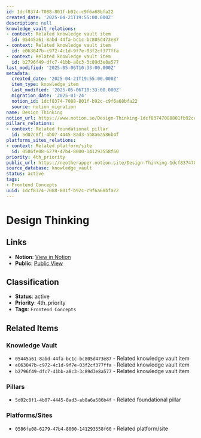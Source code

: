 ```yaml
---
id: 1dcf8374-7088-801f-b92c-c9f6a68bfa22
created_date: '2025-04-21T19:55:00.000Z'
description: null
knowledge_vault_relations:
- context: Related knowledge vault item
  id: 05445a61-8abd-44fa-bc1c-bc805d473e87
- context: Related knowledge vault item
  id: e063047b-c972-4c1d-9f7e-03f2cf377ffa
- context: Related knowledge vault item
  id: b2796f49-dfc7-41bb-a8c3-3c89d3e8a577
last_modified: '2025-05-06T10:33:00.000Z'
metadata:
  created_date: '2025-04-21T19:55:00.000Z'
  item_type: knowledge_item
  last_modified: '2025-05-06T10:33:00.000Z'
  migration_date: '2025-01-24'
  notion_id: 1dcf8374-7088-801f-b92c-c9f6a68bfa22
  source: notion_migration
name: Design Thinking
notion_url: https://www.notion.so/Design-Thinking-1dcf83747088801fb92cc9f6a68bfa22
pillars_relations:
- context: Related foundational pillar
  id: 5d02c8f1-4b07-4445-8ad3-ab8a6a586b4f
platforms_sites_relations:
- context: Related platform/site
  id: 0586fe08-6279-47b4-8000-141293558f60
priority: 4th_priority
public_url: https://neotherapper.notion.site/Design-Thinking-1dcf83747088801fb92cc9f6a68bfa22
source_database: knowledge_vault
status: active
tags:
- Frontend Concepts
uuid: 1dcf8374-7088-801f-b92c-c9f6a68bfa22
---
```


# Design Thinking

## Links

- **Notion**: [View in Notion](https://www.notion.so/Design-Thinking-1dcf83747088801fb92cc9f6a68bfa22)
- **Public**: [Public View](https://neotherapper.notion.site/Design-Thinking-1dcf83747088801fb92cc9f6a68bfa22)

## Classification

- **Status**: active
- **Priority**: 4th_priority
- **Tags**: `Frontend Concepts`

## Related Items

### Knowledge Vault
- `05445a61-8abd-44fa-bc1c-bc805d473e87` - Related knowledge vault item
- `e063047b-c972-4c1d-9f7e-03f2cf377ffa` - Related knowledge vault item
- `b2796f49-dfc7-41bb-a8c3-3c89d3e8a577` - Related knowledge vault item

### Pillars
- `5d02c8f1-4b07-4445-8ad3-ab8a6a586b4f` - Related foundational pillar

### Platforms/Sites
- `0586fe08-6279-47b4-8000-141293558f60` - Related platform/site